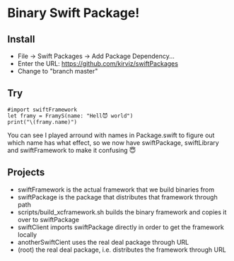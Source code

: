 # Binary Swift Package!

## Install
- File -> Swift Packages -> Add Package Dependency...
- Enter the URL: https://github.com/kirviz/swiftPackages
- Change to "branch master"

## Try
```
#import swiftFramework
let framy = FramyS(name: "Hell😈 world")
print("\(framy.name)")
```

You can see I played arround with names in Package.swift to figure out which name has what effect, so we now have swiftPackage, swiftLibrary and swiftFramework to make it confusing 😇

## Projects
- swiftFramework is the actual framework that we build binaries from
- swiftPackage is the package that distributes that framework through path
- scripts/build_xcframework.sh builds the binary framework and copies it over to swiftPackage
- swiftClient imports swiftPackage directly in order to get the framework locally
- anotherSwiftCient uses the real deal package through URL 
- (root) the real deal package, i.e. distributes the framework through URL
